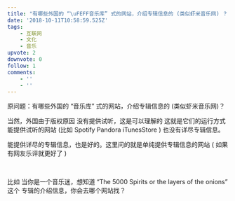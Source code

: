 ```yaml
---
title: "有哪些外国的 “\uFEFF音乐库” 式的网站，介绍专辑信息的 (类似虾米音乐网) ？"
date: '2018-10-11T10:58:59.525Z'
tags:
    - 互联网
    - 文化
    - 音乐
upvote: 2
downvote: 0
follow: 1
comments:
    - ''
    - ''
---
```


<div><p>原问题：有哪些外国的 “音乐库” 式的网站，介绍专辑信息的 (类似虾米音乐网)？</p><p>当然，外国由于版权原因 没有提供试听，这是可以理解的 这就是它们的运行方式 能提供试听的网站 (比如 Spotify Pandora iTunesStore ) 也没有详尽专辑信息。</p><p>能提供详尽的专辑信息，也是好的。这里问的就是单纯提供专辑信息的网站 ( 如果有网友乐评就更好了 )</p><p><br></p><p>比如 当你是一个音乐迷，想知道 “The 5000 Spirits or the layers of the onions” 这个 专辑的介绍信息，你会去哪个网站找？<br></p></div>
